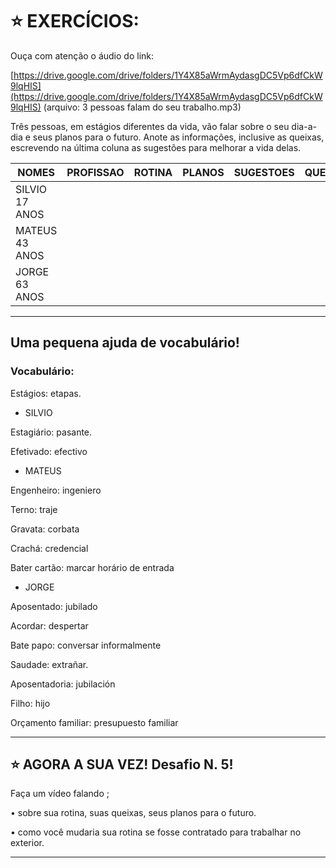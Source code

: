 # :star: EXERCÍCIOS:

Ouça com atenção o áudio do link:

[https://drive.google.com/drive/folders/1Y4X85aWrmAydasgDC5Vp6dfCkW9lqHIS](https://drive.google.com/drive/folders/1Y4X85aWrmAydasgDC5Vp6dfCkW9lqHIS) (arquivo: 3 pessoas falam do seu trabalho.mp3)

Três pessoas, em estágios diferentes da vida, vão falar sobre o seu dia-a-dia e seus planos para o futuro. Anote as informações, inclusive as queixas, escrevendo na última coluna as sugestões para melhorar a vida delas.

| NOMES | PROFISSAO | ROTINA | PLANOS | SUGESTOES | QUEIXAS |
| ----- | --------- | ------ | ------ | --------- | ------- |
| SILVIO 17 ANOS | | | | | |
| MATEUS 43 ANOS | | | | | |
| JORGE 63 ANOS | | | | | |

---

## Uma pequena ajuda de vocabulário!

### Vocabulário:

Estágios: etapas.

- SILVIO

Estagiário: pasante.

Efetivado: efectivo

- MATEUS

Engenheiro: ingeniero

Terno: traje

Gravata: corbata

Crachá: credencial

Bater cartão: marcar horário de entrada

- JORGE

Aposentado: jubilado

Acordar: despertar

Bate papo: conversar informalmente

Saudade: extrañar.

Aposentadoria: jubilación

Filho: hijo

Orçamento familiar: presupuesto familiar


---

## :star: AGORA A SUA VEZ! Desafio N. 5!

Faça um vídeo falando ;

• sobre sua rotina, suas queixas, seus planos para o futuro.

• como você mudaria sua rotina se fosse contratado para trabalhar no exterior.

---
